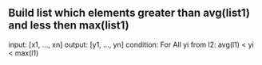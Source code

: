 ## Build list which elements greater than avg(list1) and less then max(list1)
input: [x1, ..., xn]
output: [y1, ..., yn] 
condition: For All yi from l2: avg(l1) < yi < max(l1)  